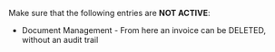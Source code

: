 Make sure that the following entries are **NOT ACTIVE**:

* Document Management - From here an invoice can be DELETED, without an audit trail
